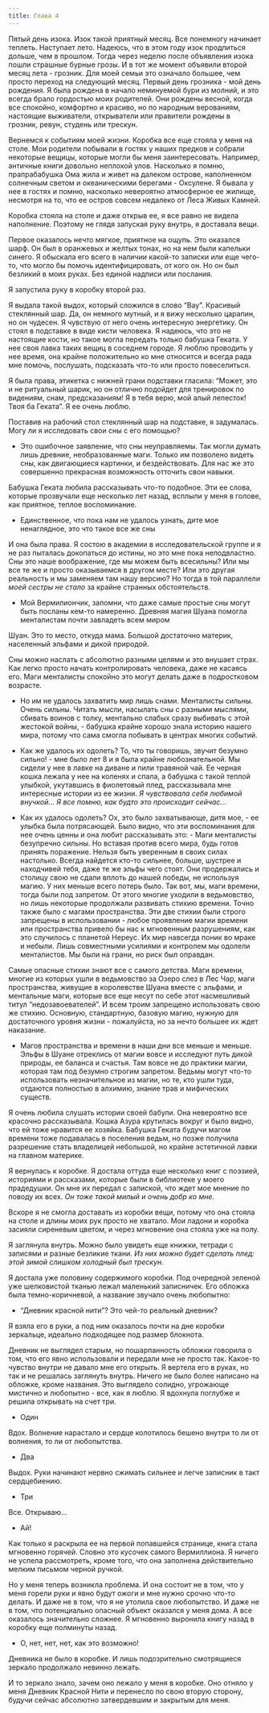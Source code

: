 ```yaml
---
title: Глава 4
---
```


Пятый день изока. Изок такой приятный месяц. Все понемногу начинает теплеть. Наступает лето. Надеюсь, что в этом году
изок продлиться дольше, чем в прошлом. Тогда через неделю после объявления изока пошли страшные бурные грозы. И в тот же
момент объявили второй месяц лета - грозник. Для моей семьи это означало большее, чем просто переход на следующий месяц.
Первый день грозника - мой день рождения. Я была рождена в начало неминуемой бури из молний, и это всегда брало
гордостью моих родителей. Они рождены весной, когда все спокойно, комфортно и красиво, но по народным верованиям,
настоящие выживатели, открыватели или правители рождены в грозник, ревун, студень или трескун.

Вернемся к событиям моей жизни. Коробка все еще стояла у меня на столе. Мои родители побывали в гостях у наших предков и
собрали некоторые вещицы, которые могли бы меня заинтересовать. Например, античные книги довольно неплохой улов.
Насколько я помню, прапрабабушка Ома жила и живет на далеком острове, наполненном солнечным светом и океаническими
берегами - Оксулене. Я бывала у нее в гостях и помню, насколько невероятно атмосферное ее жилище, несмотря на то, что ее
остров совсем недалеко от Леса Живых Камней.

Коробка стояла на столе и даже открыв ее, я все равно не видела наполнение. Поэтому не глядя запуская руку внутрь, я
доставала вещи.

Первое оказалось нечто мягкое, приятное на ощупь. Это оказался шарф. Он был в оранжевых и желтых тонах, но на нем были
капельки синего. Я обыскала его всего в наличии какой-то записки или еще чего-то, что могло бы помочь идентифицировать,
от кого он. Но он был безликий в моих руках. Без единой надписи или послания.

Я запустила руку в коробку второй раз.

Я выдала такой выдох, который сложился в слово “Вау”. Красивый стеклянный шар. Да, он немного мутный, и я вижу несколько
царапин, но он чудесен. Я чувствую от него очень интересную энергетику. Он стоял в подставке в виде кисти человека. Я
надеюсь, что это не настоящие кости, но такое могла передать только бабушка Геката. У нее своя лавка таких вещиц в
соседнем городе. Я люблю проводить у нее время, она крайне положительно ко мне относится и всегда рада мне помочь,
послушать, подсказать что-то или просто повеселиться.

Я была права, этикетка с нижней грани подставки гласила: “Может, это и не ритуальный шарик, но он отлично подойдет для
тренировок по видениям, снам, предсказаниям! Я в тебя верю, мой алый лепесток! Твоя ба Геката”. Я ее очень люблю.

Поставив на рабочий стол стеклянный шар на подставке, я задумалась. Могу ли я исследовать свои сны с его помощью?

- Это ошибочное заявление, что сны неуправляемы. Так могли думать лишь древние, необразованные маги. Только им позволено
  видеть сны, как двигающиеся картинки, и бездействовать. Для нас же это совершенно прекрасная возможность отточить свои
  навыки.

Бабушка Геката любила рассказывать что-то подобное. Эти ее слова, которые прозвучали еще несколько лет назад, всплыли у
меня в голове, как приятное, теплое воспоминание.

- Единственное, что пока нам не удалось узнать, дите мое ненаглядное, это что такое все же сны

И она была права. Я состою в академии в исследовательской группе и я не раз пыталась докопаться до истины, но это мне
пока неподвластно. Сны это наше воображение, где мы можем быть всесильны? Или мы все те же и просто оказываемся в другом
месте? Или это другая реальность и мы заменяем там нашу версию? Но тогда в той параллели _моей сестры не стало_ за
крайне странных обстоятельств.

- Мой Вермилиончик, запомни, что даже самые простые сны могут быть посланы кем-то намеренно. Древняя магия Шуана помогла
  менталистам почти завладеть всем миром

Шуан. Это то место, откуда мама. Большой достаточно материк, населенный эльфами и дикой природой.

Сны можно наслать с абсолютно разными целями и это внушает страх. Как легко просто начать контролировать человека, даже
не касаясь его. Маги менталисты спокойно это могут делать даже в подростковом возрасте.

- Но им не удалось захватить мир лишь снами. Менталисты сильны. Очень сильны. Читать мысли, насылать сны с разными
  мыслями, сбивать воинов с толку, ментально слабых сразу выбивать с этой жестокой войны, - бабушка крайне хорошо знала
  историю нашего мира, потому что сама смогла побывать в центрах многих событий.

- Как же удалось их одолеть? То, что ты говоришь, звучит безумно сильно! - мне было лет 8 и я была крайне
  любознательной. Мы сидели у нее в лавке на диване и пили травяной чай. Ее черная кошка лежала у нее на коленях и
  спала, а бабушка с такой теплой улыбкой, укутавшись в фиолетовый плед, рассказывала мне интересные истории из ее
  жизни. _Я чувствовала себя любимой внучкой… Я все помню, как будто это происходит сейчас..._

- Как их удалось одолеть? Ох, это было захватывающе, дитя мое, - ее улыбка была потрясающей. Было видно, что эти
  воспоминания для нее очень ценны и она любит рассказывать это: - Маги менталисты безупречно сильны. Но вставая против
  всего мира, будь готов принять поражение. Нельзя быть уверенным в своих силах настолько. Всегда найдется кто-то
  сильнее, больше, шустрее и находчивей тебя, даже те же эльфы чего стоят. Они продержались и столицу свою не сдали
  вплоть до нашей победы, не используя магию. У них меньше всего потерь было. Так вот, мы, маги времени, тогда были под
  запретом. От этого многие уходили в ведьмовство, но лишь некоторые продолжали развивать стихию времени. Точно также
  было с магами пространства. Эти две стихии были строго запрещены в использовании - любое проявление магии времени или
  пространства привело бы нас к мгновенным разрушениям, как это случилось с планетой Нереус. Их мир навсегда поник во
  мраке и небыли. Лишь совместными усилиями и контролем мы одолели менталистов. Мы были на грани, но риск был оправдан.

Самые опасные стихии знают все с самого детства. Маги времени, многие из которых ушли в ведьмовство за Озеро слез в Лес
Чар, маги пространства, живущие в королевстве Шуана вместе с эльфами, и ментальные маги, которые все еще несут по себе
этот насмешливый титул “недозавоевателей”. И всем троим запрещено использовать свою же стихию. Основную, стандартную,
базовую магию, нужную для достаточного уровня жизни - пожалуйста, но за нечто большее их ждет наказание.

- Магов пространства и времени в наши дни все меньше и меньше. Эльфы в Шуане отреклись от магии вовсе и исследуют путь
  дикой природы, ее баланса и счастья. Там вовсе не до практики магии, которая там под безумно строгим запретом. Ведьмы
  могут что-то использовать незначительное из магии, но те, кто ушли туда, отдаются полностью в алхимию, знание трав и
  мифических существ.

Я очень любила слушать истории своей бабули. Она невероятно все красочно рассказывала. Кошка Азура крутилась вокруг и
было видно, что ей тоже нравится ее хозяйка. Бабушка Геката будучи магом времени тоже подавалась в поселения ведьм, но
позже получила разрешение стать владелицей небольшой, но крайне эстетичной лавки на главном материке.

Я вернулась к коробке. Я достала оттуда еще несколько книг с поэзией, историями и рассказами, которые были в библиотеке
у моего прадедушки. Он мне их передал с запиской, что ждет мое мнение по поводу их всех. _Он тоже такой милый и очень
добр ко мне._

Вскоре я не смогла доставать из коробки вещи, потому что она стояла на столе и длины моих рук просто не хватало. Мои
ладони и коробка засияли сиреневым цветом, и через мгновение она стояла уже на полу.

Я заглянула внутрь. Можно было увидеть еще книжки, тетради с записями и разные безликие ткани. _Из них можно будет
сделать плед: этой зимой слишком холодный был трескун._

Я достала уже половину содержимого коробки. Под очередной зеленой уже шелковистой тканью лежал маленький записничек. Его
обложка была темно-коричневой, а название звучало очень любопытно:

- “Дневник красной нити”? Это чей-то реальный дневник?

Я взяла его в руки, а под ним оказалось почти на дне коробки зеркальце, идеально подходящее под размер блокнота.

Дневник не выглядел старым, но пошарпанность обложки говорила о том, что его явно использовали и передали мне не просто
так. Какое-то чувство внутри не давало мне его открыть. Я вертела его в руках, но так и не решалась заглянуть внутрь.
Ничего не было более написано на обложке, кроме названия. Это выглядело солидно, угрожающе мистично и любопытно - все,
как я люблю. Я вдохнула поглубже и решила открывать на счет три.

- Один

Вдох. Волнение нарастало и сердце колотилось бешено внутри то ли от волнения, то ли от любопытства.

- Два

Выдох. Руки начинают нервно сжимать сильнее и легче записник в такт сердцебиению.

- Три

Все. Открываю…

- Ай!

Как только я раскрыла ее на первой попавшейся странице, книга стала мгновенно горячей. Словно это кусочек самого
Вермиллиона. Я ничего не успела рассмотреть, кроме того, что она заполнена действительно мелким письмом черной ручкой.

Но у меня теперь возникла проблема. И она состоит не в том, что у меня горели руки и явно будут ожоги и мне нужно срочно
что-то делать. И даже не в том, что я не утолила свое любопытство. И даже не в том, что потенциально опасный объект
оказался у меня дома. А все оказалось значительно сложнее. Я мгновенно выронила книгу назад в коробку еще полминуты
назад.

- О, нет, нет, нет, как это возможно!

Дневника не было в коробке. И лишь подозрительно смотрящиеся зеркало продолжало невинно лежать.

И то зеркало знало, зачем оно лежало у меня в коробке. Оно отняло у меня Дневник Красной Нити и перенесло по свою вторую
сторону, будучи сейчас абсолютно затвердевшим и закрытым для меня.

